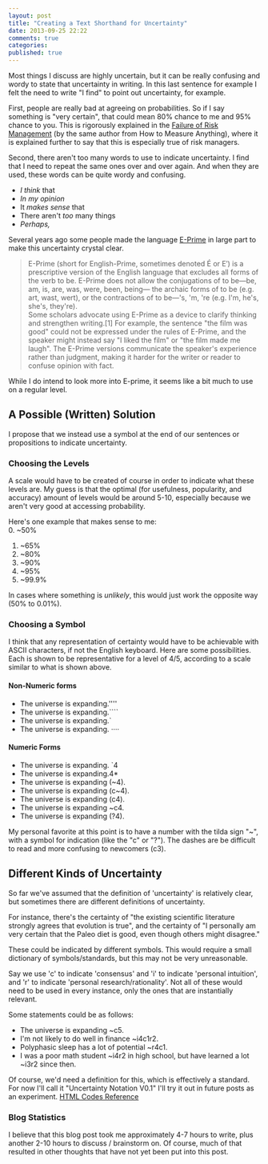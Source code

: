 ```yaml
---
layout: post
title: "Creating a Text Shorthand for Uncertainty"
date: 2013-09-25 22:22
comments: true
categories: 
published: true
---
```


Most things I discuss are highly uncertain, but it can be really
confusing and wordy to state that uncertainty in writing.  In this last
sentence for example I felt the need to write "I find" to point out
uncertainty, for example.

First, people are really bad at agreeing on probabilities.  So if I say
something is "very certain", that could mean 80% chance  to me and
95% chance to you.  This is rigorously explained in the [Failure
of Risk Management](http://www.amazon.com/Failure-Risk-Management-Broken-ebook/dp/B0026LTMAU/ref=la_B001JSJHIS_1_2?s=books&ie=UTF8&qid=1380144451&sr=1-2) (by the same author from How to Measure Anything), where it is explained further to say that this is especially true of risk managers.  

Second, there aren't too many words to use to indicate uncertainty.  I
find that I need to repeat the same ones over and over again.  And when
they are used, these words can be quite wordy and confusing.   

- *I think* that
- *In my opinion*
- It *makes sense* that
- There aren't *too* many things
- *Perhaps,*

Several years ago some people made the language [E-Prime](http://en.wikipedia.org/wiki/E-Prime) in large part
to make this uncertainty crystal clear.  
>  E-Prime (short for English-Prime, sometimes denoted É or E′) is a prescriptive version of the English language that excludes all forms of the verb to be. E-Prime does not allow the conjugations of to be—be, am, is, are, was, were, been, being— the archaic forms of to be (e.g. art, wast, wert), or the contractions of to be—'s, 'm, 're (e.g. I'm, he's, she's, they're).  
Some scholars advocate using E-Prime as a device to clarify thinking and strengthen writing.[1] For example, the sentence "the film was good" could not be expressed under the rules of E-Prime, and the speaker might instead say "I liked the film" or "the film made me laugh". The E-Prime versions communicate the speaker's experience rather than judgment, making it harder for the writer or reader to confuse opinion with fact.

While I do intend to look more into E-prime, it seems like a bit much to
use on a regular level.

## A Possible (Written) Solution
I propose that we instead use a symbol at the end of our sentences or
propositions to indicate uncertainty.  

### Choosing the Levels
A scale would have to be created of course in order to indicate what these levels are.  My guess
is that the optimal (for usefulness, popularity, and accuracy) amount of
levels would be around 5-10, especially because we aren't very good at
accessing probability.  

Here's one example that makes sense to me:  
0. ~50%
1. ~65%
2. ~80%
3. ~90%
4. ~95%
5. ~99.9%

In cases where something is *unlikely*, this would just work the
opposite way (50% to 0.01%).

### Choosing a Symbol
I think that any representation of certainty would have to be achievable
with ASCII characters, if not the English keyboard.  Here are some
possibilities.  Each is shown to be representative for a level of 4/5,
according to a scale similar to what is shown above.

#### Non-Numeric forms
- The universe is expanding.''''
- The universe is expanding.````
- The universe is expanding.&#96;
- The universe is expanding. &#183;&#183;&#183;&#183;

#### Numeric Forms
- The universe is expanding. &#96;4
- The universe is expanding.4*
- The universe is expanding (~4).
- The universe is expanding (c~4).
- The universe is expanding (c4).
- The universe is expanding ~c4.
- The universe is expanding (?4).

My personal favorite at this point is to have a number with the tilda
sign "~", with a symbol for indication (like the "c" or "?").  The dashes are be
difficult to read and more confusing to newcomers (c3).   

## Different Kinds of Uncertainty
So far we've assumed that the definition of 'uncertainty' is relatively
clear, but sometimes there are different definitions of uncertainty.

For instance, there's the certainty of "the existing scientific
literature strongly agrees that evolution is true", and the certainty of
"I personally am very certain that the Paleo diet is good, even though
others might disagree."  

These could be indicated by different symbols.  This would require a
small dictionary of symbols/standards, but this may not be very
unreasonable.

Say we use 'c' to indicate 'consensus' and 'i' to indicate 'personal
intuition', and 'r' to indicate 'personal research/rationality'.  Not
all of these would need to be used in every instance, only the ones that
are instantially relevant. 

Some statements could be as follows:

- The universe is expanding ~c5.  
- I'm not likely to do well in finance ~i4c1r2.  
- Polyphasic sleep has a lot of potential ~r4c1.
- I was a poor math student ~i4r2 in high school, but have learned a lot
  ~i3r2 since then.

Of course, we'd need a definition for this, which is effectively a
standard.  For now I'll call it "Uncertainty Notation V0.1"  I'll try it
out in future posts as an experiment.
[HTML Codes Reference](http://www.ascii.cl/htmlcodes.html)


### Blog Statistics
I believe that this blog post took me approximately 4-7 hours to write,
plus another 2-10 hours to discuss / brainstorm on.  Of course, much of
that resulted in other thoughts that have not yet been put into this
post.

